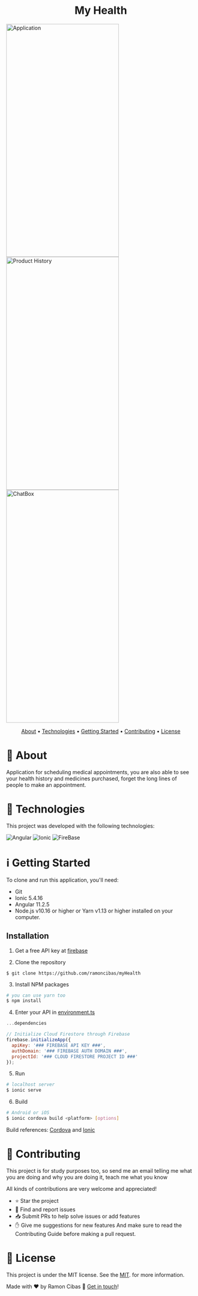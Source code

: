 <h1 align="center"> 
	My Health  
</h1>

<div display="flex" max-width="400px">  
  <img src="https://user-images.githubusercontent.com/63371945/141713972-5b5a9013-5fb4-475a-9eb8-e1fe0ff58e6b.gif" alt="Application"  width="300" height="620">  
  <img src="https://user-images.githubusercontent.com/63371945/141711273-8a40d1ee-a9c5-413a-ad68-0215ce417658.gif" alt="Product History"  width="300" height="620">    
  <img src="https://i.imgur.com/jzIAb9w.gif" alt="ChatBox"  width="300" height="620">  
<div>

<p align="center">
 <a href="#about">About</a> • 
 <a href="#technologies">Technologies</a> • 
 <a href="#how-to-use">Getting Started</a> • 
 <a href="#contributing">Contributing</a> •
 <a href="#license">License</a>
</p>

# <a name="about"></a>📖 About
Application for scheduling medical appointments, you are also able to see your health history and medicines purchased, forget the long lines of people to make an appointment.

# <a name="technologies"></a>🚀 Technologies
This project was developed with the following technologies:

![Angular](https://img.shields.io/badge/Ionic-4586F7?style=for-the-badge&logo=ionic&logoColor=white)
![Ionic](https://img.shields.io/badge/Angular-DD0031?style=for-the-badge&logo=angular&logoColor=white)
![FireBase](https://img.shields.io/badge/FireBase-FFCB2D?style=for-the-badge&logo=firebase&logoColor=white)

# <a name="how-to-use"></a>ℹ️ Getting Started
To clone and run this application, you'll need:
* Git
* Ionic 5.4.16
* Angular 11.2.5 
* Node.js v10.16 or higher or Yarn v1.13 or higher installed on your computer.
## Installation
1. Get a free API key at [firebase](https://firebase.google.com/docs/firestore/quickstart)

2. Clone the repository
```
$ git clone https://github.com/ramoncibas/myHealth
```
3. Install NPM packages
```bash
# you can use yarn too
$ npm install
```
4. Enter your API in [environment.ts](https://github.com/ramoncibas/myHealth/blob/master/src/environments/environment.ts)
```js
...dependencies

// Initialize Cloud Firestore through Firebase
firebase.initializeApp({
  apiKey: '### FIREBASE API KEY ###',
  authDomain: '### FIREBASE AUTH DOMAIN ###',
  projectId: '### CLOUD FIRESTORE PROJECT ID ###'
});
```
5. Run
```bash
# localhost server
$ ionic serve
```
6. Build
```bash
# Android or iOS
$ ionic cordova build <platform> [options]
```

Build references: [Cordova](https://cordova.apache.org/docs/en/10.x/guide/cli/) and [Ionic](https://ionicframework.com/docs/cli/commands/cordova-build)


# <a name="contributing"></a>🤝 Contributing 
This project is for study purposes too, so send me an email telling me what you are doing and why you are doing it, teach me what you know

All kinds of contributions are very welcome and appreciated!

* ⭐️ Star the project
* 🐛 Find and report issues
* 📥 Submit PRs to help solve issues or add features
* ✋ Give me suggestions for new features
And make sure to read the Contributing Guide before making a pull request.

# <a name="license"></a>📝 License
This project is under the MIT license. See the [MIT](./LICENSE). for more information.

Made with ♥ by Ramon Cibas 👋 [Get in touch](https://www.linkedin.com/in/ramoncibas/)!
